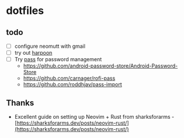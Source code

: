 # dotfiles

## todo

- [ ] configure neomutt with gmail
- [ ] try out [harpoon](https://github.com/ThePrimeagen/harpoon)
- [ ] Try [pass](https://www.passwordstore.org) for password management
  - https://github.com/android-password-store/Android-Password-Store
  - https://github.com/carnager/rofi-pass
  - https://github.com/roddhjav/pass-import

## Thanks

- Excellent guide on setting up Neovim + Rust from sharksforarms - [https://sharksforarms.dev/posts/neovim-rust/](https://sharksforarms.dev/posts/neovim-rust/)
